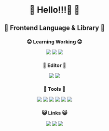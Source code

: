 <h1 align="center"> 🙂 Hello!!!👋 🙂 </h1>

<h2 align="center">  🤡 Frontend Language & Library 🤡 </h2>

<h3 align="center"> 😟 Learning Working 😟 </h3>

<p align="center">
<a><img src="https://img.shields.io/badge/-React-3294a8.svg?logo=React&style=popout-square"></a>
<a><img src="https://img.shields.io/badge/-JavaScript-3294a8.svg?logo=JavaScript&style=popout-square"></a>
<a><img src="https://img.shields.io/badge/-TypeScript-3294a8.svg?logo=TypeScript&style=popout-square"></a>
</p>

<h3 align="center"> 🤧 Editor 🤧 </h3>

<p align="center">
<a><img src="https://img.shields.io/badge/-WebStorm-3294a8.svg?logo=WebStorm&style=popout-square"></a>
<a><img src="https://img.shields.io/badge/-VSCode-3294a8.svg?logo=Visual%20Studio%20Code&style=popout-square"></a>
</p>

<h3 align="center"> 🧐 Tools 🧐

<p align="center">
<a><img src="https://img.shields.io/badge/-ESlint-3294a8.svg?logo=ESLint&style=popout-square"></a>
<a><img src="https://img.shields.io/badge/-Babel-3294a8.svg?logo=Babel&style=popout-square"></a>
<a><img src="https://img.shields.io/badge/-Prettier-3294a8.svg?logo=Prettier&style=popout-square"></a>
<a><img src="https://img.shields.io/badge/-Material%20UI-3294a8.svg?logo=Material%20UI&style=popout-square"></a>
<a><img src="https://img.shields.io/badge/-Bootstrap-3294a8.svg?logo=Bootstrap&style=popout-square"></a>
<a><img src="https://img.shields.io/badge/-Webpack-3294a8.svg?logo=Webpack&style=popout-square"></a>
</p>


<h3 align="center"> 😺 Links 😺 </h3>


<p align="center">
<a href="https://github.com/cheichey"><img src="https://img.shields.io/badge/-Github-3294a8.svg?logo=GIthub&style=popout-square"></a>
<a href="https://twitter.com/butsuli_shine"><img src="https://img.shields.io/badge/-Twitter-3294a8.svg?logo=Twitter&style=popout-square"></a>
<a href="https://qiita.com/butsuli_shine"><img src="https://img.shields.io/badge/-Qiita-3294a8.svg?logo=Qiita&style=popout-square"></a>
</p>

